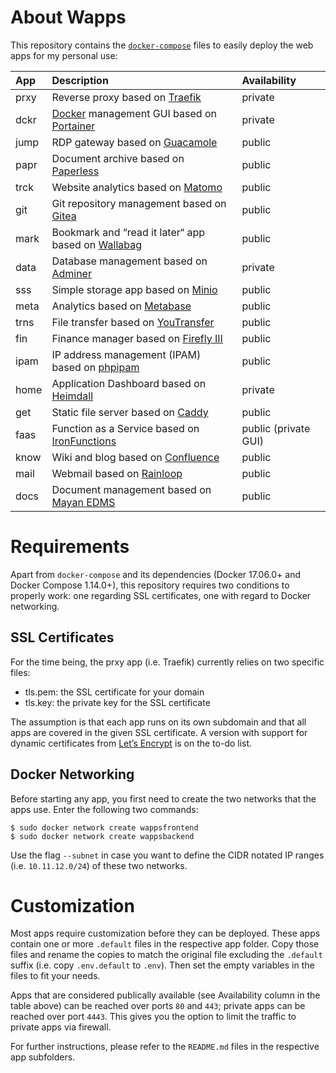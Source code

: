 # About Wapps

This repository contains the [``docker-compose``](https://docs.docker.com/compose/) files to easily deploy the web apps for my personal use:

| App  | Description | Availability |
| :--- | :---------- | :----------- |
| prxy | Reverse proxy based on [Traefik](https://traefik.io/) | private |
| dckr | [Docker](https://www.docker.com/) management GUI based on [Portainer](https://portainer.io/) | private |
| jump | RDP gateway based on [Guacamole](https://guacamole.apache.org/) | public |
| papr | Document archive based on [Paperless](https://paperless.readthedocs.io/) | public |
| trck | Website analytics based on [Matomo](https://matomo.org/) | public |
| git  | Git repository management based on [Gitea](https://gitea.io/en-us/) | public |
| mark | Bookmark and “read it later“ app based on [Wallabag](https://www.wallabag.org/) | public |
| data | Database management based on [Adminer](https://www.adminer.org/) | private |
| sss  | Simple storage app based on [Minio](https://minio.io/) | public |
| meta | Analytics based on [Metabase](https://www.metabase.com/) | public |
| trns | File transfer based on [YouTransfer](http://www.youtransfer.io/) | public |
| fin  | Finance manager based on [Firefly III](https://firefly-iii.org/) | public |
| ipam | IP address management (IPAM) based on [phpipam](https://github.com/pierrecdn/phpipam/) | public |
| home | Application Dashboard based on [Heimdall](https://heimdall.site/) | private |
| get  | Static file server based on [Caddy](https://caddyserver.com/) | public |
| faas | Function as a Service based on [IronFunctions](http://open.iron.io/) | public (private GUI) |
| know | Wiki and blog based on [Confluence](https://www.atlassian.com/software/confluence/) | public |
| mail | Webmail based on [Rainloop](https://www.rainloop.net/) | public |
| docs | Document management based on [Mayan EDMS](https://www.mayan-edms.com/) | public |

# Requirements

Apart from ``docker-compose`` and its dependencies (Docker 17.06.0+ and Docker Compose 1.14.0+), this repository requires two conditions to properly work: one regarding SSL certificates, one with regard to Docker networking.

## SSL Certificates

For the time being, the prxy app (i.e. Traefik) currently relies on two specific files:

* tls.pem: the SSL certificate for your domain
* tls.key: the private key for the SSL certificate

The assumption is that each app runs on its own subdomain and that all apps are covered in the given SSL certificate. A version with support for dynamic certificates from [Let’s Encrypt](https://letsencrypt.org/) is on the to-do list.

## Docker Networking

Before starting any app, you first need to create the two networks that the apps use. Enter the following two commands:

```
$ sudo docker network create wappsfrontend
$ sudo docker network create wappsbackend
```

Use the flag ``--subnet`` in case you want to define the CIDR notated IP ranges (i.e. ``10.11.12.0/24``) of these two networks.

# Customization

Most apps require customization before they can be deployed. These apps contain one or more ``.default`` files in the respective app folder. Copy those files and rename the copies to match the original file excluding the ``.default`` suffix (i.e. copy ``.env.default`` to ``.env``). Then set the empty variables in the files to fit your needs.

Apps that are considered publically available (see Availability column in the table above) can be reached over ports ``80`` and ``443``; private apps can be reached over port ``4443``. This gives you the option to limit the traffic to private apps via firewall.

For further instructions, please refer to the ``README.md`` files in the respective app subfolders.
